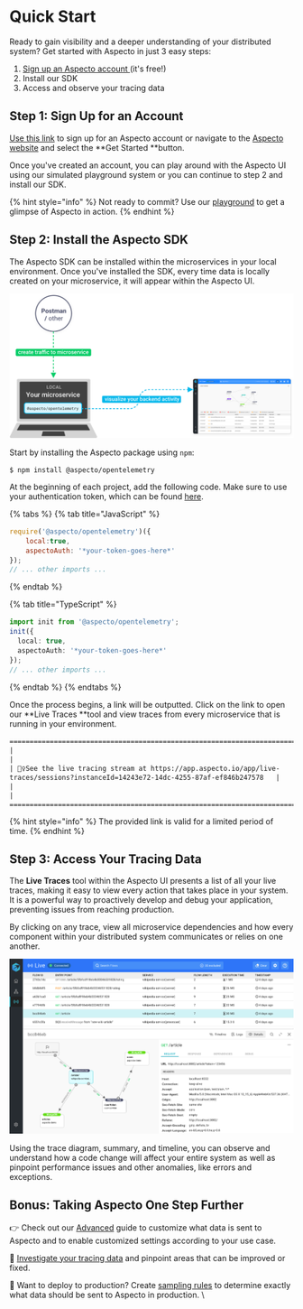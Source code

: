# Quick Start

Ready to gain visibility and a deeper understanding of your distributed system? Get started with Aspecto in just 3 easy steps:

1. [Sign up an Aspecto account ](https://app.aspecto.io/user/login)(it's free!)
2. Install our SDK
3. Access and observe your tracing data 

## Step 1: Sign Up for an Account 

[Use this link](https://app.aspecto.io/user/login) to sign up for an Aspecto account or navigate to the [Aspecto website](https://www.aspecto.io) and select the **Get Started **button. 

Once you've created an account, you can play around with the Aspecto UI using our simulated playground system or you can continue to step 2 and install our SDK. 

{% hint style="info" %}
Not ready to commit? Use our [playground](https://app.aspecto.io/play/search) to get a glimpse of Aspecto in action. 
{% endhint %}

## Step 2: Install the Aspecto SDK 

The Aspecto SDK can be installed within the microservices in your local environment. Once you've installed the SDK, every time data is locally created on your microservice, it will appear within the Aspecto UI.

![](<../.gitbook/assets/image (15).png>)

Start by installing the Aspecto package using `npm`: 

```
$ npm install @aspecto/opentelemetry
```

At the beginning of each project, add the following code. Make sure to use your authentication token, which can be found [here](https://app.aspecto.io/app/integration/api-key). 

{% tabs %}
{% tab title="JavaScript" %}
```javascript
require('@aspecto/opentelemetry')({
    local:true,
    aspectoAuth: '*your-token-goes-here*'
});
// ... other imports ...
```
{% endtab %}

{% tab title="TypeScript" %}
```typescript
import init from '@aspecto/opentelemetry';
init({
  local: true,
  aspectoAuth: '*your-token-goes-here*'
});
// ... other imports ...
```
{% endtab %}
{% endtabs %}

Once the process begins, a link will be outputted. Click on the link to open our **Live Traces **tool and view traces from every microservice that is running in your environment. 

```
=====================================================================================================================================
|                                                                                                                                   |
| 🕵️‍♀️See the live tracing stream at https://app.aspecto.io/app/live-traces/sessions?instanceId=14243e72-14dc-4255-87af-ef846b247578   |
|                                                                                                                                   |
=====================================================================================================================================
```

{% hint style="info" %}
The provided link is valid for a limited period of time.
{% endhint %}

## Step 3: Access Your Tracing Data 

The **Live Traces** tool within the Aspecto UI presents a list of all your live traces, making it easy to view every action that takes place in your system. It is a powerful way to proactively develop and debug your application, preventing issues from reaching production.

By clicking on any trace, view all microservice dependencies and how every component within your distributed system communicates or relies on one another. 

![](<../.gitbook/assets/image (13).png>)

Using the trace diagram, summary, and timeline, you can observe and understand how a code change will affect your entire system as well as pinpoint performance issues and other anomalies, like errors and exceptions. 

## Bonus: Taking Aspecto One Step Further 

👉  Check out our [Advanced](https://docs.aspecto.io/v1/getting-started/install/advanced) guide to customize what data is sent to Aspecto and to enable customized settings according to your use case. 

🔎 [Investigate your tracing data](https://app.gitbook.com/@aspecto/s/v1/\~/drafts/-Mh8W41dJNYI10DR8WQN/observability-debugging/untitled) and pinpoint areas that can be improved or fixed. 

🚀 Want to deploy to production? Create [sampling rules](https://docs.aspecto.io/v1/settings/sampling-rules) to determine exactly what data should be sent to Aspecto in production. \


